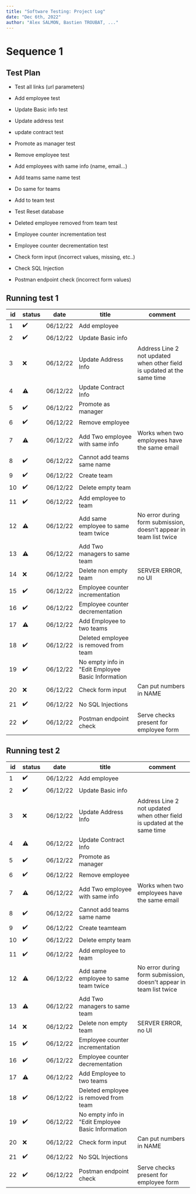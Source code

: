 ```yaml
---
title: "Software Testing: Project Log"
date: "Dec 6th, 2022"
author: "Alex SALMON, Bastien TROUBAT, ..."
---
```


# Sequence 1

## Test Plan 

- Test all links (url parameters)

- Add employee test
- Update Basic info test
- Update address test
- update contract test
- Promote as manager test
- Remove employee test

- Add employees with same info (name, email...)
- Add teams same name test 

- Do same for teams
- Add to team test

- Test Reset database 

- Deleted employee removed from team test 

- Employee counter incrementation test
- Employee counter decrementation test

- Check form input (incorrect values, missing, etc..)

- Check SQL Injection

- Postman endpoint check (incorrect form values) 

## Running test 1

| id  | status             | date     | title                                 | comment                                                                 |
| --- | ------------------ | -------- | ------------------------------------- | ----------------------------------------------------------------------- |
| 1   | :heavy_check_mark: | 06/12/22 | Add employee                          |                                                                         |
| 2   | :heavy_check_mark: | 06/12/22 | Update Basic info                     |                                                                         |
| 3   | :x:                | 06/12/22 | Update Address Info                   | Address Line 2 not updated when other field is updated at the same time |
| 4   | :warning:          | 06/12/22 | Update Contract Info                  |                                                                         |
| 5   | :heavy_check_mark: | 06/12/22 | Promote as manager                    |                                                                         |
| 6   | :heavy_check_mark: | 06/12/22 | Remove employee                       |                                                                         |
| 7   | :warning:          | 06/12/22 | Add Two employee with same info       | Works when two employees have the same email                            |
| 8   | :heavy_check_mark: | 06/12/22 | Cannot add teams same name            |                                                                         |
| 9   | :heavy_check_mark: | 06/12/22 | Create team                       |                                                                         |
| 10  | :heavy_check_mark: | 06/12/22 | Delete empty team                     |                                                                         |
| 11  | :heavy_check_mark: | 06/12/22 | Add employee to team                  |                                                                         |
| 12  | :warning:          | 06/12/22 | Add same employee to same team twice  | No error during form submission, doesn't appear in team list twice      |
| 13  | :warning:          | 06/12/22 | Add Two managers to same team         |                                                                         |
| 14  | :x:                | 06/12/22 | Delete non empty team                 | SERVER ERROR, no UI                                                     |
| 15  | :heavy_check_mark: | 06/12/22 | Employee counter incrementation                   |                                                        |
| 16  | :heavy_check_mark: | 06/12/22 | Employee counter decrementation                   |                                                   |
| 17  | :warning:                | 06/12/22 | Add Employee to two teams                         |                                                      |
| 18  | :heavy_check_mark: | 06/12/22 | Deleted employee is removed from team             |                                                       |
| 19  | :heavy_check_mark: | 06/12/22 | No empty info in "Edit Employee Basic Information |                                                   |
| 20  | :x:                | 06/12/22 | Check form input                                  | Can put numbers in NAME                            |
| 21  | :heavy_check_mark: | 06/12/22 | No SQL Injections                                 |                                                       |
| 22  | :heavy_check_mark: | 06/12/22 | Postman endpoint check                            | Serve checks present for employee form              |     |                                                               |

## Running test 2

| id  | status             | date     | title                                 | comment                                                                 |
| --- | ------------------ | -------- | ------------------------------------- | ----------------------------------------------------------------------- |
| 1   | :heavy_check_mark: | 06/12/22 | Add employee                          |                                                                         |
| 2   | :heavy_check_mark: | 06/12/22 | Update Basic info                     |                                                                         |
| 3   | :x:                | 06/12/22 | Update Address Info                   | Address Line 2 not updated when other field is updated at the same time |
| 4   | :warning:          | 06/12/22 | Update Contract Info                  |                                                                         |
| 5   | :heavy_check_mark: | 06/12/22 | Promote as manager                    |                                                                         |
| 6   | :heavy_check_mark: | 06/12/22 | Remove employee                       |                                                                         |
| 7   | :warning:          | 06/12/22 | Add Two employee with same info       | Works when two employees have the same email                            |
| 8   | :heavy_check_mark: | 06/12/22 | Cannot add teams same name            |                                                                         |
| 9   | :heavy_check_mark: | 06/12/22 | Create teamteam                       |                                                                         |
| 10  | :heavy_check_mark: | 06/12/22 | Delete empty team                     |                                                                         |
| 11  | :heavy_check_mark: | 06/12/22 | Add employee to team                  |                                                                         |
| 12  | :warning:          | 06/12/22 | Add same employee to same team twice  | No error during form submission, doesn't appear in team list twice      |
| 13  | :warning:          | 06/12/22 | Add Two managers to same team         |                                                                         |
| 14  | :x:                | 06/12/22 | Delete non empty team                 | SERVER ERROR, no UI                                                     |
| 15  | :heavy_check_mark: | 06/12/22 | Employee counter incrementation       |                                                                         |
| 16  | :heavy_check_mark: | 06/12/22 | Employee counter decrementation       |                                                                         |
| 17  | :warning:                | 06/12/22 | Add Employee to two teams                         |                                                      |
| 18  | :heavy_check_mark: | 06/12/22 | Deleted employee is removed from team             |                                                       |
| 19  | :heavy_check_mark: | 06/12/22 | No empty info in "Edit Employee Basic Information |                                                   |
| 20  | :x:                | 06/12/22 | Check form input                                  | Can put numbers in NAME                            |
| 21  | :heavy_check_mark: | 06/12/22 | No SQL Injections                                 |                                                       |
| 22  | :heavy_check_mark: | 06/12/22 | Postman endpoint check                            | Serve checks present for employee form              |     |
